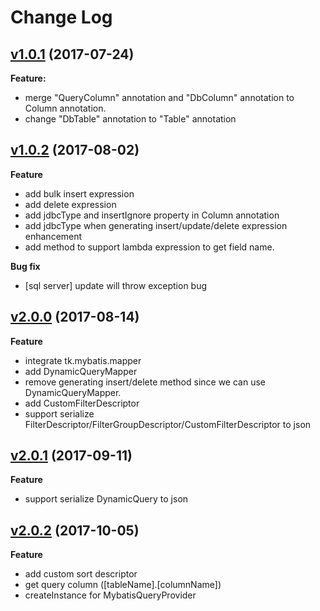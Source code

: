 # Change Log

## [v1.0.1](https://github.com/wz2cool/mybatis-dynamic-query/tree/v1.0.1) (2017-07-24)

**Feature:**
- merge "QueryColumn" annotation and "DbColumn" annotation to Column annotation.
- change "DbTable" annotation to "Table" annotation

## [v1.0.2](https://github.com/wz2cool/mybatis-dynamic-query/tree/v1.0.1) (2017-08-02)
**Feature**
- add bulk insert expression
- add delete expression
- add jdbcType and insertIgnore property in Column annotation
- add jdbcType when generating insert/update/delete expression enhancement
- add method to support lambda expression to get field name.

**Bug fix**
- [sql server] update will throw exception bug

## [v2.0.0](https://github.com/wz2cool/mybatis-dynamic-query/tree/v2.0.0) (2017-08-14)
**Feature**
- integrate tk.mybatis.mapper
- add DynamicQueryMapper
- remove generating insert/delete method since we can use DynamicQueryMapper.
- add CustomFilterDescriptor
- support serialize FilterDescriptor/FilterGroupDescriptor/CustomFilterDescriptor to json

## [v2.0.1](https://github.com/wz2cool/mybatis-dynamic-query/tree/v2.0.1) (2017-09-11)
**Feature**
- support serialize DynamicQuery to json

## [v2.0.2](https://github.com/wz2cool/mybatis-dynamic-query/tree/v2.0.2) (2017-10-05)
**Feature**
- add custom sort descriptor
- get query column ([tableName].[columnName])
- createInstance for MybatisQueryProvider 